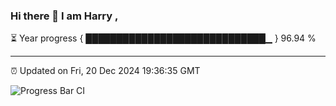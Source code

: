 ### Hi there 👋 I am Harry , 

⏳ Year progress { █████████████████████████████▁ } 96.94 %

---

⏰ Updated on Fri, 20 Dec 2024 19:36:35 GMT

![Progress Bar CI](https://github.com/duykhang68/duykhang68/workflows/Progress%20Bar%20CI/badge.svg)
